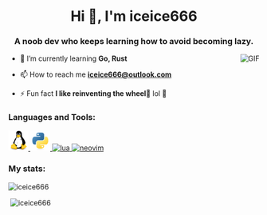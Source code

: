 <h1 align="center">Hi 👋, I'm iceice666</h1>
<h3 align="center">A noob dev who keeps learning how to avoid becoming lazy.</h3>
<img align="right" alt="GIF" src="https://raw.githubusercontent.com/JoeyBling/JoeyBling/master/pic/pusheencode.gif" />

- 🌱 I’m currently learning **Go, Rust**

- 📫 How to reach me **iceice666@outlook.com**

- ⚡ Fun fact **I like reinventing the wheel🛞** lol 🥳


<h3 align="left">Languages and Tools:</h3>
<p align="left">
<a href="https://www.linux.org/" target="_blank" rel="noreferrer"> 
<img src="https://raw.githubusercontent.com/devicons/devicon/master/icons/linux/linux-original.svg" alt="linux" width="40" height="40"/> 
</a>

<a href="https://www.python.org" target="_blank" rel="noreferrer">
<img src="https://raw.githubusercontent.com/devicons/devicon/master/icons/python/python-original.svg" alt="python" width="40" height="40"/> 
</a>

<a href="https://www.lua.org/" target="_blank" rel="noreferrer">
<img src="https://cdn.jsdelivr.net/gh/devicons/devicon/icons/lua/lua-plain-wordmark.svg" alt="lua" width="40" height="40"/>
</a>

<a href="https://neovim.io/" target="_blank" rel="noreferrer">
<img src="https://www.vectorlogo.zone/logos/neovimio/neovimio-icon.svg" alt="neovim" width="40" height="40"/>
</a>
</p>


<h3 align="left">My stats:</h3>
<p><img align="center" src="https://github-readme-stats-iceice666.vercel.app/api/top-langs?username=iceice666&show_icons=true&locale=en&layout=compact&theme=tokyonight" alt="iceice666" />

<p>&nbsp;<img align="center" src="https://github-readme-stats-iceice666.vercel.app/api?username=iceice666&show_icons=true&locale=en&theme=tokyonight" alt="iceice666" /></p>



